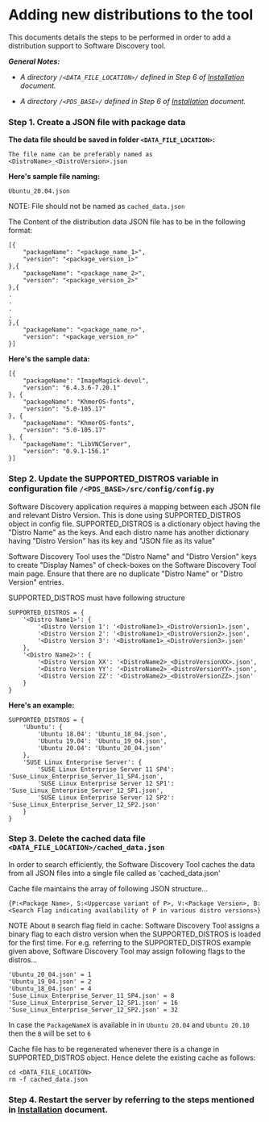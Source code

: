# Adding new distributions to the tool

This documents details the steps to be performed in order to add a distribution support to Software Discovery tool.

_**General Notes:**_ 	

 * _A directory `/<DATA_FILE_LOCATION>/` defined in Step 6 of [Installation](Installation.md) document._

 * _A directory `/<PDS_BASE>/` defined in Step 6 of [Installation](Installation.md) document._

### Step 1. Create a JSON file with package data

**The data file should be saved in folder `<DATA_FILE_LOCATION>`:**

    The file name can be preferably named as <DistroName>_<DistroVersion>.json

**Here's sample file naming:**

    Ubuntu_20.04.json

NOTE: File should not be named as `cached_data.json`

The Content of the distribution data JSON file has to be in the following format:

```
[{
    "packageName": "<package_name_1>",
    "version": "<package_version_1>"
},{
    "packageName": "<package_name_2>",
    "version": "<package_version_2>"
},{
.
.
.
.
},{
    "packageName": "<package_name_n>",
    "version": "<package_version_n>"
}]
```

**Here's the sample data:**

```
[{
    "packageName": "ImageMagick-devel",
    "version": "6.4.3.6-7.20.1"
}, {
    "packageName": "KhmerOS-fonts",
    "version": "5.0-105.17"
}, {
    "packageName": "KhmerOS-fonts",
    "version": "5.0-105.17"
}, {
    "packageName": "LibVNCServer",
    "version": "0.9.1-156.1"
}]
```

### Step 2. Update the SUPPORTED_DISTROS variable in configuration file `/<PDS_BASE>/src/config/config.py`
Software Discovery application requires a mapping between each JSON file and relevant Distro Version.  This is done using SUPPORTED_DISTROS object in config file.
SUPPORTED_DISTROS is a dictionary object having the "Distro Name" as the keys.  And each distro name has another dictionary having "Distro Version" has its key and "JSON file as its value"

Software Discovery Tool uses the "Distro Name" and "Distro Version" keys to create "Display Names" of check-boxes on the Software Discovery Tool main page.  Ensure that there are no duplicate
"Distro Name" or "Distro Version" entries.

SUPPORTED_DISTROS must have following structure
```
SUPPORTED_DISTROS = {
    '<Distro Name1>': {
        '<Distro Version 1': '<DistroName1>_<DistroVersion1>.json',
        '<Distro Version 2': '<DistroName1>_<DistroVersion2>.json',
        '<Distro Version 3': '<DistroName1>_<DistroVersion3>.json'
    },
    '<Distro Name2>': {
        '<Distro Version XX': '<DistroName2>_<DistroVersionXX>.json',
        '<Distro Version YY': '<DistroName2>_<DistroVersionYY>.json',
        '<Distro Version ZZ': '<DistroName2>_<DistroVersionZZ>.json'
    }
}
```

**Here's an example:**
```
SUPPORTED_DISTROS = {
    'Ubuntu': {
        'Ubuntu 18.04': 'Ubuntu_18_04.json',
        'Ubuntu 19.04': 'Ubuntu_19_04.json',
        'Ubuntu 20.04': 'Ubuntu_20_04.json'
    }, 
    'SUSE Linux Enterprise Server': {
        'SUSE Linux Enterprise Server 11 SP4': 'Suse_Linux_Enterprise_Server_11_SP4.json',
        'SUSE Linux Enterprise Server 12 SP1': 'Suse_Linux_Enterprise_Server_12_SP1.json',
        'SUSE Linux Enterprise Server 12 SP2': 'Suse_Linux_Enterprise_Server_12_SP2.json'
    }
}
```

### Step 3. Delete the cached data file `<DATA_FILE_LOCATION>/cached_data.json`
In order to search efficiently, the Software Discovery Tool caches the data from all JSON files into a single file called as 'cached_data.json'

Cache file maintains the array of following JSON structure...

`{P:<Package Name>, S:<Uppercase variant of P>, V:<Package Version>, B: <Search Flag indicating availability of P in various distro versions>}`

NOTE About `B` search flag field in cache:  Software Discovery Tool assigns a binary flag to each distro version when the SUPPORTED_DISTROS is loaded for the first time.  For e.g. referring to the SUPPORTED_DISTROS example given above,
Software Discovery Tool may assign following flags to the distros...
```
'Ubuntu_20_04.json' = 1
'Ubuntu_19_04.json' = 2
'Ubuntu_18_04.json' = 4
'Suse_Linux_Enterprise_Server_11_SP4.json' = 8
'Suse_Linux_Enterprise_Server_12_SP1.json' = 16
'Suse_Linux_Enterprise_Server_12_SP2.json' = 32
```
In case the `PackageNameX` is available in in `Ubuntu 20.04` and `Ubuntu 20.10` then the `B` will be set to `6`

Cache file has to be regenerated whenever there is a change in SUPPORTED_DISTROS object.  Hence delete the existing cache as follows:

```
cd <DATA_FILE_LOCATION>
rm -f cached_data.json
```

### Step 4. Restart the server by referring to the steps mentioned in [Installation](Installation.md) document.
